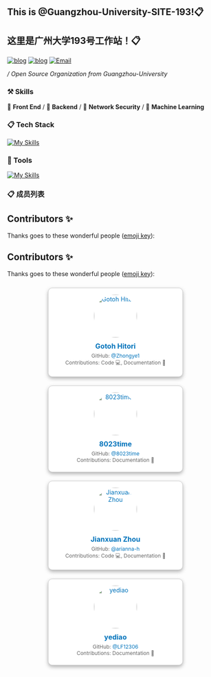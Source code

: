 ## This is @Guangzhou-University-SITE-193!📋

## 这里是广州大学193号工作站！📋

[![blog](https://img.shields.io/badge/HOST-GZHU-blue.svg)](https://www.gzhu.edu.cn/)
[![blog](https://img.shields.io/badge/站长博客-zhongye1.github.io-orange.svg)](zhongye1.github.io)
[![Email](https://img.shields.io/badge/网站-GZHU.site.193-cyan.svg)](zhongye@e.gzhu.edu.cn)


 */ Open Source Organization from Guangzhou-University*



### ⚒ Skills

🥪 **Front End** / 🥗 **Backend** / 🍊 **Network Security** / 🍑 **Machine Learning**



### 📋 Tech Stack

[![My Skills](https://skillicons.dev/icons?i=c,go,rust,python,arduino,lua,nodejs,php,react,next,vue,nuxt,angular,express,tailwindcss,redux,bootstrap,html,css,js,jquery,ts,less,scss,fastapi,django,flask,pytorch,tensorflow,opencv,qt,electron,tauri,threejs)](https://skillicons.dev)

### 🔨 Tools

[![My Skills](https://skillicons.dev/icons?i=mysql,sqlite,redis,postgresql,rabbitmq,docker,kubernetes,nginx,git,npm,pnpm,yarn,vite,vitest,webpack,babel,cmake,anaconda,github,grafana,githubactions,jenkins,figma,aws,azure,gcp,cloudflare,vercel,netlify,heroku)](https://skillicons.dev)

### 📋 成员列表


## Contributors ✨

Thanks goes to these wonderful people ([emoji key](https://allcontributors.org/docs/en/emoji-key)):

## Contributors ✨

Thanks goes to these wonderful people ([emoji key](https://allcontributors.org/docs/en/emoji-key)):

<!-- ALL-CONTRIBUTORS-LIST:START - Do not remove or modify this section -->
<!-- prettier-ignore-start -->
<!-- markdownlint-disable -->

<div style="display: flex; flex-wrap: wrap; justify-content: center;">
  <style>
    .contributor-card {
      background-color: white;
      border-radius: 10px;
      box-shadow: 0 4px 8px rgba(46, 46, 46, 0.36);
      margin: 10px;
      padding: 15px;
      width: 282px;
      text-align: center;
      transition: transform 0.2s, box-shadow 0.2s, border-color 0.2s;
      border: 1px solid #ccc;
    }
    .contributor-card:hover {
      transform: translateY(-5px);
      box-shadow: 0 8px 16px rgba(0, 0, 0, 0.2);
      border-color: #0073bb;
    }
    .contributor-card img {
      border-radius: 50%;
      width: 100px;
      height: 100px;
      margin-bottom: 10px;
    }
    .contributor-card h3 {
      font-size: 16px;
      margin: 0;
    }
    .contributor-card p {
      margin: 5px 0;
    }
    .contributor-card a {
      color: #0073bb;
      text-decoration: none;
    }
    .contributor-card a:hover {
      text-decoration: underline;
    }
    .contributor-info {
      font-size: 12px;
      color: #666;
    }
  </style>
  <div class="contributor-card">
    <a href="https://github.com/Zhongye1">
      <img src="https://avatars.githubusercontent.com/u/145737758?v=4" alt="Gotoh Hitori" />
      <h3>Gotoh Hitori</h3>
    </a>
    <p class="contributor-info">
      GitHub: <a href="https://github.com/Zhongye1">@Zhongye1</a><br />
      Contributions: Code 💻, Documentation 📖
    </p>
  </div>
  <div class="contributor-card">
    <a href="https://github.com/8023time">
      <img src="https://avatars.githubusercontent.com/u/175074711?v=4" alt="8023time" />
      <h3>8023time</h3>
    </a>
    <p class="contributor-info">
      GitHub: <a href="https://github.com/8023time">@8023time</a><br />
      Contributions: Documentation 📖
    </p>
  </div>
  <div class="contributor-card">
    <a href="https://github.com/arianna-h">
      <img src="https://avatars.githubusercontent.com/u/139214701?v=4" alt="Jianxuan Zhou" />
      <h3>Jianxuan Zhou</h3>
    </a>
    <p class="contributor-info">
      GitHub: <a href="https://github.com/arianna-h">@arianna-h</a><br />
      Contributions: Code 💻, Documentation 📖
    </p>
  </div>
  <div class="contributor-card">
    <a href="https://github.com/LF12306">
      <img src="https://avatars.githubusercontent.com/u/100217045?v=4" alt="yediao" />
      <h3>yediao</h3>
    </a>
    <p class="contributor-info">
      GitHub: <a href="https://github.com/LF12306">@LF12306</a><br />
      Contributions: Documentation 📖
    </p>
  </div>
  <!-- 添加更多贡献者卡片... -->
</div>

<!-- prettier-ignore-end -->
<!-- ALL-CONTRIBUTORS-LIST:END -->

